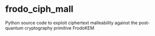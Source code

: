 # frodo_ciph_mall
Python source code to exploit ciphertext malleability against the post-quantum cryptography primitive FrodoKEM
